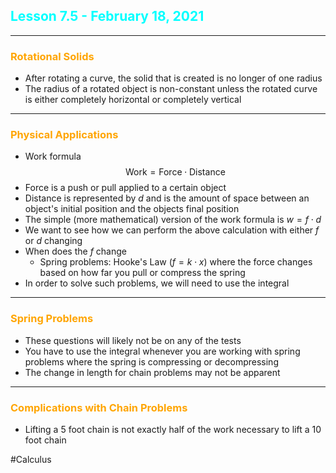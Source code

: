 ## <span style="color:cyan">Lesson 7.5 - February 18, 2021</span>
****
### <span style="color:orange">Rotational Solids</span>
- After rotating a curve, the solid that is created is no longer of one radius
- The radius of a rotated object is non-constant unless the rotated curve is either completely horizontal or completely vertical

****
### <span style="color:orange">Physical Applications</span>
- Work formula $$\text{Work} = \text{Force} \cdot \text{Distance}$$
- Force is a push or pull applied to a certain object
- Distance is represented by $d$ and is the amount of space between an object's initial position and the objects final position
- The simple (more mathematical) version of the work formula is $w=f \cdot d$
- We want to see how we can perform the above calculation with either $f$ or $d$ changing
- When does the $f$ change
	- Spring problems: Hooke's Law ($f=k \cdot x$) where the force changes based on how far you pull or compress the spring
- In order to solve such problems, we will need to use the integral

****
### <span style="color:orange">Spring Problems</span>
- These questions will likely not be on any of the tests
- You have to use the integral whenever you are working with spring problems where the spring is compressing or decompressing
- The change in length for chain problems may not be apparent

****
### <span style="color:orange">Complications with Chain Problems</span>
- Lifting a $5$ foot chain is not exactly half of the work necessary to lift a $10$ foot chain

#Calculus 